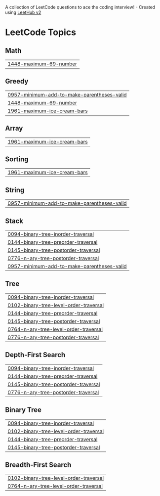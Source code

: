 A collection of LeetCode questions to ace the coding interview! - Created using [LeetHub v2](https://github.com/arunbhardwaj/LeetHub-2.0)
<!---LeetCode Topics Start-->
# LeetCode Topics
## Math
|  |
| ------- |
| [1448-maximum-69-number](https://github.com/bhaktibagadia/LeetcodeBeginners/tree/master/1448-maximum-69-number) |
## Greedy
|  |
| ------- |
| [0957-minimum-add-to-make-parentheses-valid](https://github.com/bhaktibagadia/LeetcodeBeginners/tree/master/0957-minimum-add-to-make-parentheses-valid) |
| [1448-maximum-69-number](https://github.com/bhaktibagadia/LeetcodeBeginners/tree/master/1448-maximum-69-number) |
| [1961-maximum-ice-cream-bars](https://github.com/bhaktibagadia/LeetcodeBeginners/tree/master/1961-maximum-ice-cream-bars) |
## Array
|  |
| ------- |
| [1961-maximum-ice-cream-bars](https://github.com/bhaktibagadia/LeetcodeBeginners/tree/master/1961-maximum-ice-cream-bars) |
## Sorting
|  |
| ------- |
| [1961-maximum-ice-cream-bars](https://github.com/bhaktibagadia/LeetcodeBeginners/tree/master/1961-maximum-ice-cream-bars) |
## String
|  |
| ------- |
| [0957-minimum-add-to-make-parentheses-valid](https://github.com/bhaktibagadia/LeetcodeBeginners/tree/master/0957-minimum-add-to-make-parentheses-valid) |
## Stack
|  |
| ------- |
| [0094-binary-tree-inorder-traversal](https://github.com/bhaktibagadia/LeetcodeBeginners/tree/master/0094-binary-tree-inorder-traversal) |
| [0144-binary-tree-preorder-traversal](https://github.com/bhaktibagadia/LeetcodeBeginners/tree/master/0144-binary-tree-preorder-traversal) |
| [0145-binary-tree-postorder-traversal](https://github.com/bhaktibagadia/LeetcodeBeginners/tree/master/0145-binary-tree-postorder-traversal) |
| [0776-n-ary-tree-postorder-traversal](https://github.com/bhaktibagadia/LeetcodeBeginners/tree/master/0776-n-ary-tree-postorder-traversal) |
| [0957-minimum-add-to-make-parentheses-valid](https://github.com/bhaktibagadia/LeetcodeBeginners/tree/master/0957-minimum-add-to-make-parentheses-valid) |
## Tree
|  |
| ------- |
| [0094-binary-tree-inorder-traversal](https://github.com/bhaktibagadia/LeetcodeBeginners/tree/master/0094-binary-tree-inorder-traversal) |
| [0102-binary-tree-level-order-traversal](https://github.com/bhaktibagadia/LeetcodeBeginners/tree/master/0102-binary-tree-level-order-traversal) |
| [0144-binary-tree-preorder-traversal](https://github.com/bhaktibagadia/LeetcodeBeginners/tree/master/0144-binary-tree-preorder-traversal) |
| [0145-binary-tree-postorder-traversal](https://github.com/bhaktibagadia/LeetcodeBeginners/tree/master/0145-binary-tree-postorder-traversal) |
| [0764-n-ary-tree-level-order-traversal](https://github.com/bhaktibagadia/LeetcodeBeginners/tree/master/0764-n-ary-tree-level-order-traversal) |
| [0776-n-ary-tree-postorder-traversal](https://github.com/bhaktibagadia/LeetcodeBeginners/tree/master/0776-n-ary-tree-postorder-traversal) |
## Depth-First Search
|  |
| ------- |
| [0094-binary-tree-inorder-traversal](https://github.com/bhaktibagadia/LeetcodeBeginners/tree/master/0094-binary-tree-inorder-traversal) |
| [0144-binary-tree-preorder-traversal](https://github.com/bhaktibagadia/LeetcodeBeginners/tree/master/0144-binary-tree-preorder-traversal) |
| [0145-binary-tree-postorder-traversal](https://github.com/bhaktibagadia/LeetcodeBeginners/tree/master/0145-binary-tree-postorder-traversal) |
| [0776-n-ary-tree-postorder-traversal](https://github.com/bhaktibagadia/LeetcodeBeginners/tree/master/0776-n-ary-tree-postorder-traversal) |
## Binary Tree
|  |
| ------- |
| [0094-binary-tree-inorder-traversal](https://github.com/bhaktibagadia/LeetcodeBeginners/tree/master/0094-binary-tree-inorder-traversal) |
| [0102-binary-tree-level-order-traversal](https://github.com/bhaktibagadia/LeetcodeBeginners/tree/master/0102-binary-tree-level-order-traversal) |
| [0144-binary-tree-preorder-traversal](https://github.com/bhaktibagadia/LeetcodeBeginners/tree/master/0144-binary-tree-preorder-traversal) |
| [0145-binary-tree-postorder-traversal](https://github.com/bhaktibagadia/LeetcodeBeginners/tree/master/0145-binary-tree-postorder-traversal) |
## Breadth-First Search
|  |
| ------- |
| [0102-binary-tree-level-order-traversal](https://github.com/bhaktibagadia/LeetcodeBeginners/tree/master/0102-binary-tree-level-order-traversal) |
| [0764-n-ary-tree-level-order-traversal](https://github.com/bhaktibagadia/LeetcodeBeginners/tree/master/0764-n-ary-tree-level-order-traversal) |
<!---LeetCode Topics End-->
